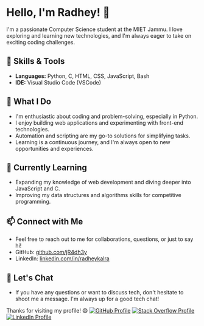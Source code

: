 # Hello, I'm Radhey! 👋

I'm a passionate Computer Science student at the MIET Jammu. I love exploring and learning new technologies, and I'm always eager to take on exciting coding challenges.

## 🔧 Skills & Tools
- **Languages:** Python, C, HTML, CSS, JavaScript, Bash
- **IDE:** Visual Studio Code (VSCode)

## 🚀 What I Do
- I'm enthusiastic about coding and problem-solving, especially in Python.
- I enjoy building web applications and experimenting with front-end technologies.
- Automation and scripting are my go-to solutions for simplifying tasks.
- Learning is a continuous journey, and I'm always open to new opportunities and experiences.

## 🌱 Currently Learning
- Expanding my knowledge of web development and diving deeper into JavaScript and C.
- Improving my data structures and algorithms skills for competitive programming.

## 📫 Connect with Me
- Feel free to reach out to me for collaborations, questions, or just to say hi!
- GitHub: [github.com/jR4dh3y](https://github.com/jR4dh3y)
- LinkedIn: [linkedin.com/in/radheykalra](https://www.linkedin.com/in/radheykalra)

## 💬 Let's Chat
- If you have any questions or want to discuss tech, don't hesitate to shoot me a message. I'm always up for a good tech chat!

Thanks for visiting my profile! 😄
[![GitHub Profile](https://img.shields.io/github/followers/jR4dh3y.svg?style=social)](https://github.com/jR4dh3y)
[![Stack Overflow Profile](https://img.shields.io/badge/stackoverflow-47.6k-orange.svg)](https://stackoverflow.com/users/14966705/radhey-kalra)
[![LinkedIn Profile](https://img.shields.io/badge/linkedin-in-radheykalra-b4246768-blue.svg)](https://www.linkedin.com/in/radheykalra/)
